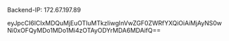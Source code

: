 

Backend-IP: 172.67.197.89

<!-- START BACKEND DATA -->
eyJpcCI6ICIxMDQuMjEuOTIuMTkzIiwgInVwZGF0ZWRfYXQiOiAiMjAyNS0wNi0xOFQyMDo1MDo1Mi4zOTAyODYrMDA6MDAifQ==
<!-- END BACKEND DATA -->

